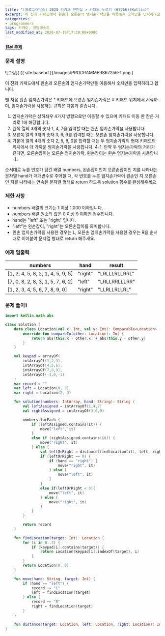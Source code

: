 ```yaml
---
title: "[프로그래머스] 2020 카카오 인턴십 > 키패드 누르기 (67256)(Kotlin)"
excerpt: 이 전화 키패드에서 왼손과 오른손의 엄지손가락만을 이용해서 숫자만을 입력하려고 합니다.
categories:
- programmers
tags: 카카오, 코딩테스트
last_modified_at: 2020-07-16T17:30:00+0900
---
```


**[원본 문제](https://programmers.co.kr/learn/courses/30/lessons/67256)**

### 문제 설명

![그림]( {{ site.baseurl }}/images/PROGRAMMERS67256-1.png )

이 전화 키패드에서 왼손과 오른손의 엄지손가락만을 이용해서 숫자만을 입력하려고 합니다.

맨 처음 왼손 엄지손가락은 \* 키패드에 오른손 엄지손가락은 \# 키패드 위치에서 시작하며, 엄지손가락을 사용하는 규칙은 다음과 같습니다.

  1. 엄지손가락은 상하좌우 4가지 방향으로만 이동할 수 있으며 키패드 이동 한 칸은 거리로 1에 해당합니다.
  2. 왼쪽 열의 3개의 숫자 1, 4, 7을 입력할 때는 왼손 엄지손가락을 사용합니다.
  3. 오른쪽 열의 3개의 숫자 3, 6, 9를 입력할 때는 오른손 엄지손가락을 사용합니다.
  4. 가운데 열의 4개의 숫자 2, 5, 8, 0을 입력할 때는 두 엄지손가락의 현재 키패드의 위치에서 더 가까운 엄지손가락을 사용합니다.
  4-1. 만약 두 엄지손가락의 거리가 같다면, 오른손잡이는 오른손 엄지손가락, 왼손잡이는 왼손 엄지손가락을 사용합니다.

순서대로 누를 번호가 담긴 배열 numbers, 왼손잡이인지 오른손잡이인 지를 나타내는 문자열 hand가 매개변수로 주어질 때, 각 번호를 누른 엄지손가락이 왼손인 지 오른손인 지를 나타내는 연속된 문자열 형태로 return 하도록 solution 함수를 완성해주세요.


### 제한 사항

  * numbers 배열의 크기는 1 이상 1,000 이하입니다.
  * numbers 배열 원소의 값은 0 이상 9 이하인 정수입니다.
  * hand는 "left" 또는 "right" 입니다.
  * "left"는 왼손잡이, "right"는 오른손잡이를 의미합니다.
  * 왼손 엄지손가락을 사용한 경우는 L, 오른손 엄지손가락을 사용한 경우는 R을 순서대로 이어붙여 문자열 형태로 return 해주세요.

### 예제 입출력

|numbers|hand|result|
|-|-|-|
|[1, 3, 4, 5, 8, 2, 1, 4, 5, 9, 5]|"right"|"LRLLLRLLRRL"|
|[7, 0, 8, 2, 8, 3, 1, 5, 7, 6, 2]|"left"|"LRLLRRLLLRR"|
|[1, 2, 3, 4, 5, 6, 7, 8, 9, 0]|"right"|"LLRLLRLLRL"|

### 문제 풀이1

```kotlin
import kotlin.math.abs

class Solution {
    data class Location(val x: Int, val y: Int): Comparable<Location> {
        override fun compareTo(other: Location): Int {
            return abs(this.x - other.x) + abs(this.y - other.y)
        }
    }

    val keypad = arrayOf(
        intArrayOf(1,2,3),
        intArrayOf(4,5,6),
        intArrayOf(7,8,9),
        intArrayOf(-1,0,-1)
    )
    var record = ""
    var left = Location(0, 3)
    var right = Location(2, 3)

    fun solution(numbers: IntArray, hand: String): String {
        val leftAssigned = intArrayOf(1,4,7)
        val rightAssigned = intArrayOf(3,6,9)

        numbers.forEach {
            if (leftAssigned.contains(it)) {
                move("left", it)
            }
            else if (rightAssigned.contains(it)) {
                move("right", it)
            } else {
                val leftOrRight = distance(findLocation(it), left, right)
                if (leftOrRight == 0) {
                    if (hand == "right") {
                        move("right", it)
                    } else {
                        move("left", it)
                    }
                }
                else if(leftOrRight < 0){
                    move("left", it)
                } else {
                    move("right", it)
                }
            }
        }

        return record
    }

    fun findLocation(target: Int): Location {
        for (i in 0..3) {
            if (keypad[i].contains(target)) {
                return Location(keypad[i].indexOf(target), i)
            }
        }
        return Location(0, 0)
    }

    fun move(hand: String, target: Int) {
        if (hand == "left") {
            record += "L"
            left = findLocation(target)
        } else {
            record += "R"
            right = findLocation(target)
        }
    }

    fun distance(target: Location, left: Location, right: Location): Int = left.compareTo(target) - right.compareTo(target)
}
```
